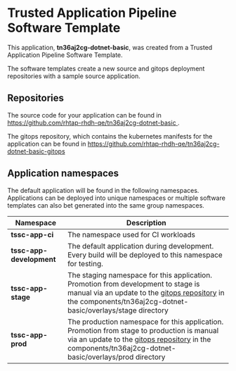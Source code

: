 # Trusted Application Pipeline Software Template

This application, **tn36aj2cg-dotnet-basic**, was created from a Trusted Application Pipeline Software Template.

The software templates create a new source and gitops deployment repositories with a sample source application. 

## Repositories

The source code for your application can be found in [https://github.com/rhtap-rhdh-qe/tn36aj2cg-dotnet-basic ](https://github.com/rhtap-rhdh-qe/tn36aj2cg-dotnet-basic ).
 
The gitops repository, which contains the kubernetes manifests for the application can be found in 
[https://github.com/rhtap-rhdh-qe/tn36aj2cg-dotnet-basic-gitops ](https://github.com/rhtap-rhdh-qe/tn36aj2cg-dotnet-basic-gitops ) 

## Application namespaces 

The default application will be found in the following namespaces. Applications can be deployed into unique namespaces or multiple software templates can also bet generated into the same group namespaces.  

|  Namespace   |  Description   |  
| -------- | -------- |
| **tssc-app-ci** | The namespace used for CI workloads |
| **tssc-app-development** | The default application during development. Every build will be deployed to this namespace for testing. |
| **tssc-app-stage** | The staging namespace for this application. Promotion from development to stage is manual via an update to the [gitops repository](https://github.com/rhtap-rhdh-qe/tn36aj2cg-dotnet-basic-gitops ) in the components/tn36aj2cg-dotnet-basic/overlays/stage directory |
| **tssc-app-prod** | The production namespace for this application. Promotion from stage to production is manual via an update to the [gitops repository](https://github.com/rhtap-rhdh-qe/tn36aj2cg-dotnet-basic-gitops ) in the components/tn36aj2cg-dotnet-basic/overlays/prod directory |